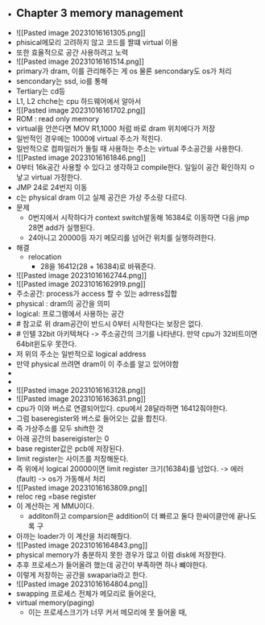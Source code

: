 * ## Chapter 3 memory management
* ![[Pasted image 20231016161305.png]]
* phisical메모리 고려하지 않고 코드를 짤떄 virtual 이용
* 또한 효율적으로 공간 사용하려고 노력
* ![[Pasted image 20231016161514.png]]
* primary가 dram, 이를 관리해주는 게 os 물론 sencondary도 os가 처리
* sencondary는 ssd, io를 통해
* Tertiary는 cd등
* L1, L2 chche는 cpu 하드웨어에서 알아서
* ![[Pasted image 20231016161702.png]]
* ROM : read only memory
* virtual을 안쓴다면 MOV R1,1000 처럼 바로 dram 위치에다가 저장
* 일반적인 경우에는 1000에 virtual 주소가 적힌다.
* 일반적으로 컴파일러가 돌릴 때 사용하는 주소는 virtual 주소공간을 사용한다.
* ![[Pasted image 20231016161846.png]]
* 0부터 16k공간 사용할 수 있다고 생각하고 compile한다. 일일이 공간 확인하지 ㅇ낳고 virtual 가정한다.
* JMP 24로 24번지 이동
* c는 physical dram 이고 실제 공간은 가상 주소랑 다르다.
* 문제
	* 0번지에서 시작하다가 context switch발동해 16384로 이동하면 다음 jmp 28면 add가 실행된다. 
	* 24아니고 20000등 자기 메모리를 넘어간 위치를 실행하려한다.
* 해결
	* relocation
		* 28을 16412(28 + 16384)로 바꿔준다.
* ![[Pasted image 20231016162744.png]]
* ![[Pasted image 20231016162919.png]]
* 주소공간: process가 access 할 수 있는 adrress집합
* physical : dram의 공간을 의미
* logical: 프로그램에서 사용하는 공간
* \# 참고로 위 dram공간이 반드시 0부터 시작한다는 보장은 없다.
* \# 인텔 32bit 아키텍쳐다 -> 주소공간의 크기를 나타낸다. 만약 cpu가 32비트이면 64bit윈도우 못깐다.
* 저 위의 주소는 일반적으로 logical address
* 만약 physical 쓰려면 dram이 이 주소를 알고 있어야함
* 
* 
* ![[Pasted image 20231016163128.png]]
* ![[Pasted image 20231016163631.png]]
* cpu가 이와 버스로 연결되어있다. cpu에서 28달라하면 16412줘야한다.
* 그럼 baseregister와 버스로 들어오는 값을 합친다.
* 즉 가상주소를 모두 shift한 것
* 아래 공간의 basereigister는 0
* base register값은 pcb에 저장된다.
* limit register는 사이즈를 저장해둔다.
* 즉 위에서 logical 20000이면 limit register 크기(16384)를 넘었다. -> 에러(fault) -> os가 가동해서 처리
* ![[Pasted image 20231016163809.png]]
* reloc reg =base register
* 이 계산하는 게 MMU이다.
	* additon하고 comparsion은 addition이 더 빠르고 둘다 한싸이클안에 끝나도록 구
* 아까는 loader가 이 계산을 처리해줬다. 
* ![[Pasted image 20231016164843.png]]
* physical memory가 충분하지 못한 경우가 많고 이럼 disk에 저장한다.
* 추후 프로세스가 들어올려 했는데 공간이 부족하면 하나 뺴야한다.
* 이렇게 저장하는 공간을 swaparia라고 한다.
* ![[Pasted image 20231016164804.png]]
* swapping 프로세스 전체가 메모리로 들어온다,
* virtual memory(paging)
	* 이는 프로세스크기가 너무 커서 메모리에 못 들어올 때,
